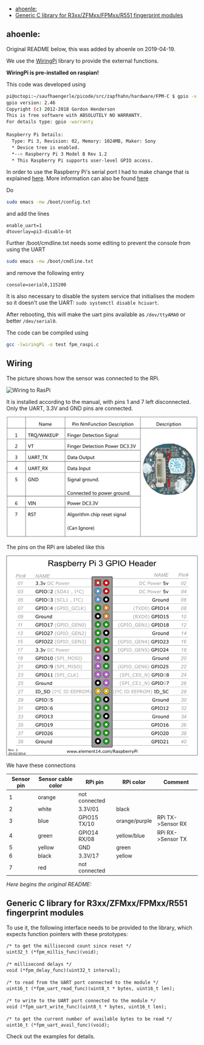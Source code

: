 ﻿* [ahoenle:](#ahoenle)
* [Generic C library for R3xx/ZFMxx/FPMxx/R551 fingerprint modules](#generic-c-library-for-r3xxzfmxxfpmxxr551-fingerprint-modules)

## ahoenle:

Original README below, this was added by ahoenle on 2019-04-19.

We use the [WiringPi](http://wiringpi.com/download-and-install/) library to provide the external functions.

**WiringPi is pre-installed on raspian!**

This code was developed using

```bash
pi@octopi:~/saufhaengerle/picode/src/zapfhahn/hardware/FPM-C $ gpio -v
gpio version: 2.46
Copyright (c) 2012-2018 Gordon Henderson
This is free software with ABSOLUTELY NO WARRANTY.
For details type: gpio -warranty

Raspberry Pi Details:
  Type: Pi 3, Revision: 02, Memory: 1024MB, Maker: Sony
  * Device tree is enabled.
  *--> Raspberry Pi 3 Model B Rev 1.2
  * This Raspberry Pi supports user-level GPIO access.
```

In order to use the Raspberry Pi's serial port I had to make change that is explained [here](https://raspberrypi.stackexchange.com/questions/45570/how-do-i-make-serial-work-on-the-raspberry-pi3-pi3b-pizerow/45571#45571). More information can also be found [here](https://www.raspberrypi.org/documentation/configuration/uart.md)

Do

```bash
sudo emacs -nw /boot/config.txt
```

and add the lines

```
enable_uart=1
dtoverlay=pi3-disable-bt
```

Further /boot/cmdline.txt needs some editing to prevent the console from using the UART

```bash
sudo emacs -nw /boot/cmdline.txt
```

and remove the following entry

```
console=serial0,115200
```

It is also necessary to disable the system service that initialises the modem so it doesn't use the UART: `sudo systemctl disable hciuart`.

After rebooting, this will make the uart pins available as `/dev/ttyAMA0` or better `/dev/serial0`.

The code can be compiled using

 ```bash
 gcc -lwiringPi -o test fpm_raspi.c
 ```


 ## Wiring

The picture shows how the sensor was connected to the RPi.

<img src="doc/fingerwiring.jpg" alt="Wiring to RasPi" width="600">

It is installed according to the manual, with pins 1 and 7 left disconnected.
Only the UART, 3.3V and GND pins are connected.

<img src="doc/fingerpins.png" alt="Fingerprint sensor pinout" width="600">

The pins on the RPi are labeled like this

<img src="doc/pi3_gpio.png" alt="Fingerprint sensor pinout" width="600">

We have these connections

| Sensor pin | Sensor cable color | RPi pin       | RPi color     | Comment           |
|------------|--------------------|---------------|---------------|-------------------|
| 1          | orange             | not connected |               |                   |
| 2          | white              | 3.3V/01       | black         |                   |
| 3          | blue               | GPIO15 TX/10  | orange/purple | RPi TX->Sensor RX |
| 4          | green              | GPIO14 RX/08  | yellow/blue   | RPi RX->Sensor TX |
| 5          | yellow             | GND           | green         |                   |
| 6          | black              | 3.3V/17       | yellow        |                   |
| 7          | red                | not connected |               |                   |


_Here begins the original README:_

## Generic C library for R3xx/ZFMxx/FPMxx/R551 fingerprint modules

To use it, the following interface needs to be provided to the library, which expects function pointers with these prototypes:

    /* to get the millisecond count since reset */
    uint32_t (*fpm_millis_func)(void);

    /* millisecond delays */
    void (*fpm_delay_func)(uint32_t interval);

    /* to read from the UART port connected to the module */
    uint16_t (*fpm_uart_read_func)(uint8_t * bytes, uint16_t len);

    /* to write to the UART port connected to the module */
    void (*fpm_uart_write_func)(uint8_t * bytes, uint16_t len);

    /* to get the current number of available bytes to be read */
    uint16_t (*fpm_uart_avail_func)(void);

Check out the examples for details.
